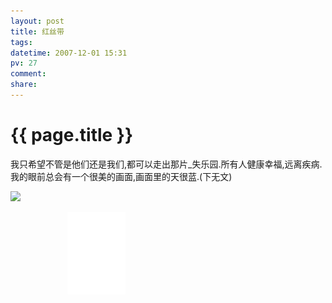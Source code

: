 ```yaml
---
layout: post
title: 红丝带
tags: 
datetime: 2007-12-01 15:31
pv: 27
comment: 
share: 
---
```


{{ page.title }}
================

 <p>我只希望不管是他们还是我们,都可以走出那片_失乐园.所有人健康幸福,远离疾病.我的眼前总会有一个很美的画面,画面里的天很蓝.(下无文)</p><p><a href="http://www.oursci.org/magazine/200301/030111.htm" target="_top"><img src="/images/11-01.jpg"                               /></a></p><p> </p>  &nbsp;&nbsp;&nbsp;&nbsp;&nbsp;&nbsp;&nbsp;&nbsp;&nbsp;&nbsp;&nbsp;&nbsp;&nbsp;&nbsp;&nbsp;&nbsp;&nbsp;&nbsp;&nbsp;&nbsp;&nbsp;&nbsp;&nbsp;<img height="132" src="/images/2347.JPG"                                                                             width="93" />&nbsp;&nbsp;&nbsp;&nbsp;&nbsp;&nbsp;&nbsp;&nbsp;&nbsp;&nbsp;  &nbsp;&nbsp;&nbsp;&nbsp;&nbsp;&nbsp;&nbsp;&nbsp;&nbsp;  &nbsp;&nbsp;&nbsp;&nbsp;&nbsp;&nbsp;&nbsp; 

